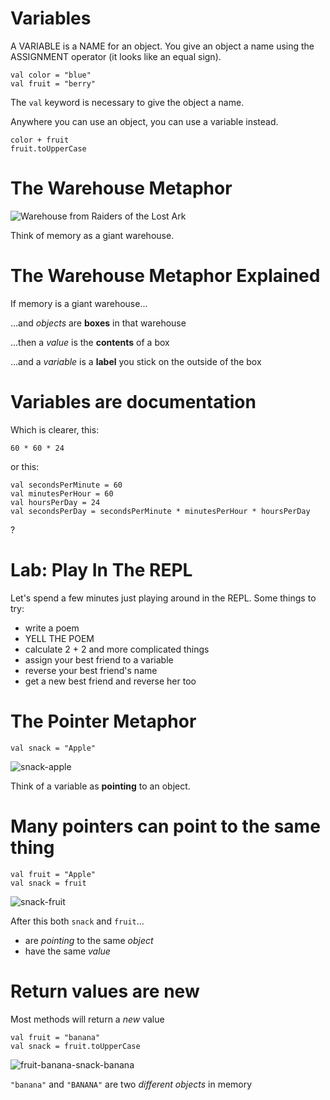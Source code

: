 <!-- next_step "the_command_line" -->

# Variables

A VARIABLE is a NAME for an object. You give an object a name using the ASSIGNMENT operator (it looks like an equal sign).

    val color = "blue"
    val fruit = "berry"

The `val` keyword is necessary to give the object a name.

Anywhere you can use an object, you can use a variable instead.

    color + fruit
    fruit.toUpperCase

# The Warehouse Metaphor

![Warehouse from Raiders of the Lost Ark](img/warehouse.jpg)

Think of memory as a giant warehouse.

# The Warehouse Metaphor Explained

If memory is a giant warehouse...

...and *objects* are **boxes** in that warehouse

...then a *value* is the **contents** of a box

...and a *variable* is a **label** you stick on the outside of the box

# Variables are documentation

Which is clearer, this:

    60 * 60 * 24

or this:

    val secondsPerMinute = 60
    val minutesPerHour = 60
    val hoursPerDay = 24
    val secondsPerDay = secondsPerMinute * minutesPerHour * hoursPerDay

?

# Lab: Play In The REPL

Let's spend a few minutes just playing around in the REPL. Some things to try:

* write a poem
* YELL THE POEM
* calculate 2 + 2 and more complicated things
* assign your best friend to a variable
* reverse your best friend's name
* get a new best friend and reverse her too

# The Pointer Metaphor

    val snack = "Apple"

![snack-apple](img/snack-apple.svg)

Think of a variable as **pointing** to an object.

# Many pointers can point to the same thing

    val fruit = "Apple"
    val snack = fruit

![snack-fruit](img/snack-fruit.svg)

After this both `snack` and `fruit`...

  * are *pointing* to the same *object*
  * have the same *value*

# Return values are new

Most methods will return a *new* value

    val fruit = "banana"
    val snack = fruit.toUpperCase

![fruit-banana-snack-banana](img/fruit-banana-snack-banana.svg)

`"banana"` and `"BANANA"` are two *different objects* in memory

